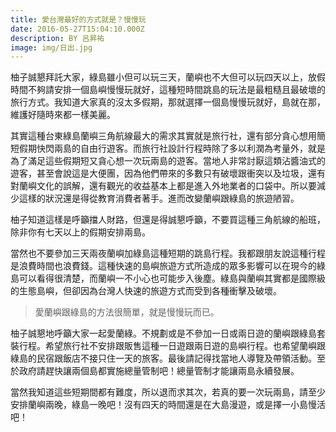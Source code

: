 ```yaml
---
title: 愛台灣最好的方式就是？慢慢玩
date: 2016-05-27T15:04:10.000Z
description: BY 呂昇祐
image: img/日出.jpg
---
```

柚子誠懇拜託大家，綠島雖小但可以玩三天，蘭嶼也不大但可以玩四天以上，放假時間不夠請安排一個島嶼慢慢玩就好，這種短時間跳島的玩法是最粗糙且最破壞的旅行方式。我知道大家真的沒太多假期，那就選擇一個島慢慢玩就好，島就在那，維護好隨時來都一樣美麗。

其實這種台東綠島蘭嶼三角航線最大的需求其實就是旅行社，還有部分貪心想用簡短假期快閃兩島的自由行遊客。而旅行社設計行程時除了多以利潤為考量外，就是為了滿足這些假期短又貪心想一次玩兩島的遊客。當地人非常討厭這類沾醬油式的遊客，甚至會說這是大便團，因為他們帶來的多數只有破壞跟衝突以及垃圾，還有對蘭嶼文化的誤解，還有觀光的收益基本上都是進入外地業者的口袋中。所以要減少這樣的狀況還是得從教育消費者著手。進而改變蘭嶼跟綠島的旅遊陋習。

柚子知道這樣是呼籲擋人財路，但還是得誠懇呼籲，不要買這種三角航線的船班，除非你有七天以上的假期安排兩島。

當然也不要參加三天兩夜蘭嶼加綠島這種短期的跳島行程。我都跟朋友說這種行程是浪費時間也浪費錢。這種快速的島嶼旅遊方式所造成的眾多影響可以在現今的綠島可以看得很清楚，而蘭嶼一不小心也可能步入後塵。綠島與蘭嶼其實都是國際級的生態島嶼，但卻因為台灣人快速的旅遊方式而受到各種衝擊及破壞。

> 愛蘭嶼跟綠島的方法很簡單，就是慢慢玩而已。

柚子誠懇地呼籲大家一起愛蘭綠。不規劃或是不參加一日或兩日遊的蘭嶼跟綠島套裝行程。希望旅行社不安排跟販售這種一日遊跟兩日遊的島嶼行程。也希望蘭嶼跟綠島的民宿跟飯店不接只住一天的旅客。最後請記得找當地人導覽及帶領活動。至於政府請趕快讓兩個島都實施總量管制吧！總量管制才能讓兩島永續發展。

當然我知道這些短期間都有難度，所以退而求其次，若真的要一次玩兩島，請至少安排蘭嶼兩晚，綠島一晚吧！沒有四天的時間還是在大島漫遊，或是擇一小島慢活吧！